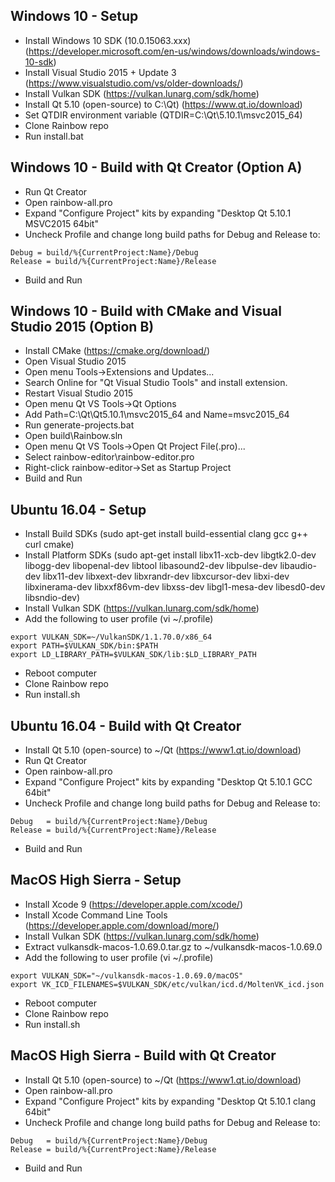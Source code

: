 Windows 10 - Setup
------------------
- Install Windows 10 SDK (10.0.15063.xxx)    (https://developer.microsoft.com/en-us/windows/downloads/windows-10-sdk)
- Install Visual Studio 2015 + Update 3      (https://www.visualstudio.com/vs/older-downloads/)
- Install Vulkan SDK                         (https://vulkan.lunarg.com/sdk/home)
- Install Qt 5.10 (open-source) to C:\Qt)    (https://www.qt.io/download)
- Set QTDIR environment variable             (QTDIR=C:\Qt\5.10.1\msvc2015_64)
- Clone Rainbow repo
- Run install.bat

Windows 10 - Build with Qt Creator (Option A)
----------------------------------------------
- Run Qt Creator
- Open rainbow-all.pro
- Expand "Configure Project" kits by expanding "Desktop Qt 5.10.1 MSVC2015 64bit"
- Uncheck Profile and change long build paths for Debug and Release to:
```
Debug = build/%{CurrentProject:Name}/Debug
Release = build/%{CurrentProject:Name}/Release
```
- Build and Run

Windows 10 - Build with CMake and Visual Studio 2015 (Option B)
---------------------------------------------------------------
- Install CMake                             (https://cmake.org/download/)
- Open Visual Studio 2015
- Open menu Tools->Extensions and Updates...
- Search Online for "Qt Visual Studio Tools" and install extension.
- Restart Visual Studio 2015
- Open menu Qt VS Tools->Qt Options
- Add Path=C:\Qt\Qt5.10.1\msvc2015_64 and Name=msvc2015_64
- Run generate-projects.bat
- Open build\Rainbow.sln
- Open menu Qt VS Tools->Open Qt Project File(.pro)...
- Select rainbow-editor\rainbow-editor.pro
- Right-click rainbow-editor->Set as Startup Project
- Build and Run

Ubuntu 16.04 - Setup
--------------------
- Install Build SDKs                        (sudo apt-get install build-essential clang gcc g++ curl cmake)
- Install Platform SDKs                     (sudo apt-get install libx11-xcb-dev libgtk2.0-dev libogg-dev libopenal-dev 
libtool libasound2-dev  libpulse-dev libaudio-dev libx11-dev libxext-dev libxrandr-dev libxcursor-dev libxi-dev libxinerama-dev libxxf86vm-dev libxss-dev libgl1-mesa-dev libesd0-dev libsndio-dev)
- Install Vulkan SDK                        (https://vulkan.lunarg.com/sdk/home)
- Add the following to user profile         (vi ~/.profile)
```
export VULKAN_SDK=~/VulkanSDK/1.1.70.0/x86_64 
export PATH=$VULKAN_SDK/bin:$PATH
export LD_LIBRARY_PATH=$VULKAN_SDK/lib:$LD_LIBRARY_PATH
```
- Reboot computer
- Clone Rainbow repo
- Run install.sh

Ubuntu 16.04 - Build with Qt Creator
------------------------------------
- Install Qt 5.10 (open-source) to ~/Qt     (https://www1.qt.io/download)
- Run Qt Creator
- Open rainbow-all.pro
- Expand "Configure Project" kits by expanding "Desktop Qt 5.10.1 GCC 64bit"
- Uncheck Profile and change long build paths for Debug and Release to:
```
Debug   = build/%{CurrentProject:Name}/Debug
Release = build/%{CurrentProject:Name}/Release
```
- Build and Run

MacOS High Sierra - Setup
-------------------------
- Install Xcode 9                           (https://developer.apple.com/xcode/)
- Install Xcode Command Line Tools          (https://developer.apple.com/download/more/)
- Install Vulkan SDK                        (https://vulkan.lunarg.com/sdk/home)
- Extract vulkansdk-macos-1.0.69.0.tar.gz to ~/vulkansdk-macos-1.0.69.0
- Add the following to user profile         (vi ~/.profile)
```
export VULKAN_SDK="~/vulkansdk-macos-1.0.69.0/macOS"
export VK_ICD_FILENAMES=$VULKAN_SDK/etc/vulkan/icd.d/MoltenVK_icd.json
```
- Reboot computer
- Clone Rainbow repo
- Run install.sh

MacOS High Sierra - Build with Qt Creator
-----------------------------------------
- Install Qt 5.10 (open-source) to ~/Qt     (https://www1.qt.io/download)
- Open rainbow-all.pro
- Expand "Configure Project" kits by expanding "Desktop Qt 5.10.1 clang 64bit"
- Uncheck Profile and change long build paths for Debug and Release to:
```
Debug   = build/%{CurrentProject:Name}/Debug
Release = build/%{CurrentProject:Name}/Release
```
- Build and Run
